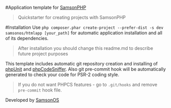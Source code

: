 #Application template for [SamsonPHP](http://samsonphp.com)

> Quickstarter for creating projects with SamsonPHP

#Installation 
Use ```php composer.phar create-project --prefer-dist -s dev samsonos/htmlapp [your_path]``` for automatic application installation
and all of its dependencies.

> After installation you should change this readme.md to describe future project purposes

This template includes automatic git repository creation and installing of [phpUnit]() and [phpCodeSniffer]().
Also git pre-commit hook will be automatically generated to check your code for PSR-2 coding style.

> If you do not want PHPCS features - go to ```.git/hooks``` and remove ```pre-commit``` hook file.

Developed by [SamsonOS](http://samsonos.com/)